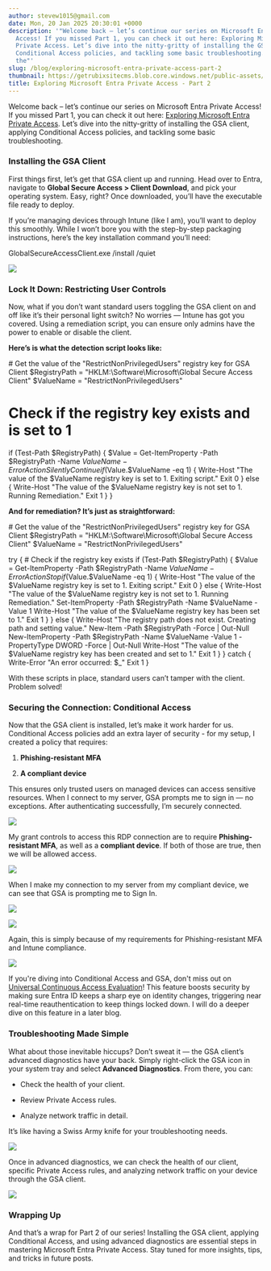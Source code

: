 ```yaml
---
author: stevew1015@gmail.com
date: Mon, 20 Jan 2025 20:30:01 +0000
description: '"Welcome back – let’s continue our series on Microsoft Entra Private
  Access! If you missed Part 1, you can check it out here: Exploring Microsoft Entra
  Private Access. Let’s dive into the nitty-gritty of installing the GSA client, applying
  Conditional Access policies, and tackling some basic troubleshooting.Installing
  the"'
slug: /blog/exploring-microsoft-entra-private-access-part-2
thumbnail: https://getrubixsitecms.blob.core.windows.net/public-assets/content/v1/logo512.png
title: Exploring Microsoft Entra Private Access - Part 2
---
```


Welcome back – let’s continue our series on Microsoft Entra Private Access! If you missed Part 1, you can check it out here: [Exploring Microsoft Entra Private Access](https://www.getrubix.com/blog/exploring-microsoft-entra-private-access). Let’s dive into the nitty-gritty of installing the GSA client, applying Conditional Access policies, and tackling some basic troubleshooting.

### **Installing the GSA Client**

First things first, let’s get that GSA client up and running. Head over to Entra, navigate to **Global Secure Access > Client Download**, and pick your operating system. Easy, right? Once downloaded, you’ll have the executable file ready to deploy.

If you’re managing devices through Intune (like I am), you’ll want to deploy this smoothly. While I won’t bore you with the step-by-step packaging instructions, here’s the key installation command you’ll need:

GlobalSecureAccessClient.exe /install /quiet

![](https://getrubixsitecms.blob.core.windows.net/public-assets/content/v1/5dd365a31aa1fd743bc30b8e/fb911675-13c5-4947-8755-6b621604a760/epa_part2_1.png)

### **Lock It Down: Restricting User Controls**

Now, what if you don’t want standard users toggling the GSA client on and off like it’s their personal light switch? No worries — Intune has got you covered. Using a remediation script, you can ensure only admins have the power to enable or disable the client.

**Here’s is what the detection script looks like:**

\# Get the value of the "RestrictNonPrivilegedUsers" registry key for GSA Client
$RegistryPath = "HKLM:\\Software\\Microsoft\\Global Secure Access Client"
$ValueName = "RestrictNonPrivilegedUsers"

# Check if the registry key exists and is set to 1
if (Test-Path $RegistryPath) {
    $Value = Get-ItemProperty -Path $RegistryPath -Name $ValueName -ErrorAction SilentlyContinue
    if ($Value.$ValueName -eq 1) {
        Write-Host "The value of the $ValueName registry key is set to 1. Exiting script."
        Exit 0
    } else {
        Write-Host "The value of the $ValueName registry key is not set to 1. Running Remediation."
        Exit 1
    }
}

**And for remediation? It’s just as straightforward:**

\# Get the value of the "RestrictNonPrivilegedUsers" registry key for GSA Client
$RegistryPath = "HKLM:\\Software\\Microsoft\\Global Secure Access Client"
$ValueName = "RestrictNonPrivilegedUsers"

try {
    # Check if the registry key exists
    if (Test-Path $RegistryPath) {
        $Value = Get-ItemProperty -Path $RegistryPath -Name $ValueName -ErrorAction Stop
        if ($Value.$ValueName -eq 1) {
            Write-Host "The value of the $ValueName registry key is set to 1. Exiting script."
            Exit 0
        } else {
            Write-Host "The value of the $ValueName registry key is not set to 1. Running Remediation."
            Set-ItemProperty -Path $RegistryPath -Name $ValueName -Value 1
            Write-Host "The value of the $ValueName registry key has been set to 1."
            Exit 1
        }
    } else {
        Write-Host "The registry path does not exist. Creating path and setting value."
        New-Item -Path $RegistryPath -Force | Out-Null
        New-ItemProperty -Path $RegistryPath -Name $ValueName -Value 1 -PropertyType DWORD -Force | Out-Null
        Write-Host "The value of the $ValueName registry key has been created and set to 1."
        Exit 1
    }
} catch {
    Write-Error "An error occurred: $\_"
    Exit 1
}

With these scripts in place, standard users can’t tamper with the client. Problem solved!

### **Securing the Connection: Conditional Access**

Now that the GSA client is installed, let’s make it work harder for us. Conditional Access policies add an extra layer of security - for my setup, I created a policy that requires:

1.  **Phishing-resistant MFA**
    
2.  **A compliant device**
    

This ensures only trusted users on managed devices can access sensitive resources. When I connect to my server, GSA prompts me to sign in — no exceptions. After authenticating successfully, I’m securely connected.

![](https://getrubixsitecms.blob.core.windows.net/public-assets/content/v1/5dd365a31aa1fd743bc30b8e/8f3bca22-6a6c-455a-b9f9-f9b11b166c8f/epa_part2_2.png)

My grant controls to access this RDP connection are to require **Phishing-resistant MFA**, as well as a **compliant device**. If both of those are true, then we will be allowed access.

![](https://getrubixsitecms.blob.core.windows.net/public-assets/content/v1/5dd365a31aa1fd743bc30b8e/07e304ad-071d-4610-9838-93421b6a9849/epa_part2_3.png)

When I make my connection to my server from my compliant device, we can see that GSA is prompting me to Sign In.

![](https://getrubixsitecms.blob.core.windows.net/public-assets/content/v1/5dd365a31aa1fd743bc30b8e/9fd922d5-5583-4f48-afc2-daacb50e5b4a/epa_part2_4.png)

![](https://getrubixsitecms.blob.core.windows.net/public-assets/content/v1/5dd365a31aa1fd743bc30b8e/d1685617-86cd-4a37-8926-1516233f9474/epa_part2_5.png)

Again, this is simply because of my requirements for Phishing-resistant MFA and Intune compliance.

![](https://getrubixsitecms.blob.core.windows.net/public-assets/content/v1/5dd365a31aa1fd743bc30b8e/c5215834-50b9-4e5f-a536-44695d61d58e/epa_part2_6.png)

If you're diving into Conditional Access and GSA, don't miss out on [Universal Continuous Access Evaluation](https://learn.microsoft.com/en-us/entra/global-secure-access/concept-universal-continuous-access-evaluation#benefits-of-universal-cae)! This feature boosts security by making sure Entra ID keeps a sharp eye on identity changes, triggering near real-time reauthentication to keep things locked down. I will do a deeper dive on this feature in a later blog.

### **Troubleshooting Made Simple**

What about those inevitable hiccups? Don’t sweat it — the GSA client’s advanced diagnostics have your back. Simply right-click the GSA icon in your system tray and select **Advanced Diagnostics**. From there, you can:

-   Check the health of your client.
    
-   Review Private Access rules.
    
-   Analyze network traffic in detail.
    

It’s like having a Swiss Army knife for your troubleshooting needs.

![](https://getrubixsitecms.blob.core.windows.net/public-assets/content/v1/5dd365a31aa1fd743bc30b8e/9b0ada97-8b65-4990-9aa2-0842c9962003/epa_part2_7.png)

Once in advanced diagnostics, we can check the health of our client, specific Private Access rules, and analyzing network traffic on your device through the GSA client.

![](https://getrubixsitecms.blob.core.windows.net/public-assets/content/v1/5dd365a31aa1fd743bc30b8e/cae75ab6-8a7b-4811-bb59-0da4872b4bd0/epa_part2_8.png)

### **Wrapping Up**

And that’s a wrap for Part 2 of our series! Installing the GSA client, applying Conditional Access, and using advanced diagnostics are essential steps in mastering Microsoft Entra Private Access. Stay tuned for more insights, tips, and tricks in future posts.